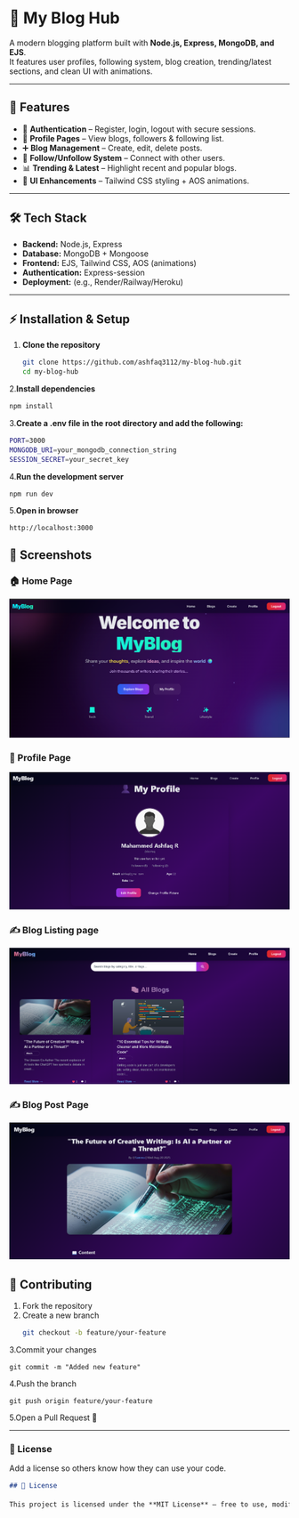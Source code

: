    # 📖 My Blog Hub

A modern blogging platform built with **Node.js, Express, MongoDB, and EJS**.  
It features user profiles, following system, blog creation, trending/latest sections, and clean UI with animations.  

---

## 🚀 Features

- 🔑 **Authentication** – Register, login, logout with secure sessions.  
- 👤 **Profile Pages** – View blogs, followers & following list.  
- ➕ **Blog Management** – Create, edit, delete posts.  
- 🌟 **Follow/Unfollow System** – Connect with other users.  
- 📊 **Trending & Latest** – Highlight recent and popular blogs.  
- 🎨 **UI Enhancements** – Tailwind CSS styling + AOS animations.  

---

## 🛠️ Tech Stack

- **Backend:** Node.js, Express  
- **Database:** MongoDB + Mongoose  
- **Frontend:** EJS, Tailwind CSS, AOS (animations)  
- **Authentication:** Express-session  
- **Deployment:** (e.g., Render/Railway/Heroku)  

---



## ⚡ Installation & Setup

1. **Clone the repository**
   ```bash
   git clone https://github.com/ashfaq3112/my-blog-hub.git
   cd my-blog-hub


2.**Install dependencies**
```bash
npm install
```

3.**Create a .env file in the root directory and add the following:**
```bash
PORT=3000
MONGODB_URI=your_mongodb_connection_string
SESSION_SECRET=your_secret_key
```

4.**Run the development server**
```
npm run dev
```

5.**Open in browser**
```
http://localhost:3000
```

## 📸 Screenshots

### 🏠 Home Page
![Home](./public/images/assets/Home.png)

### 👤 Profile Page
![Profile](./public/images/assets/Profile.png)

### ✍️ Blog Listing page
![BLogs](./public/images/assets/Blogs.png)

### ✍️ Blog Post Page
![Blog](./public/images/assets/blog_details.png)


## 🤝 Contributing

1. Fork the repository  
2. Create a new branch  
   ```bash
   git checkout -b feature/your-feature
   ```
3.Commit your changes
```
git commit -m "Added new feature"
```
4.Push the branch
```
git push origin feature/your-feature
```
5.Open a Pull Request 🎉



---

### 📜 License  
Add a license so others know how they can use your code.  

```markdown
## 📜 License

This project is licensed under the **MIT License** – free to use, modify, and distribute.



